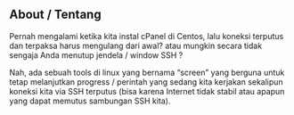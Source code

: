 ## About / Tentang
Pernah mengalami ketika kita instal cPanel di Centos, 
lalu koneksi terputus dan terpaksa harus mengulang dari awal? atau mungkin secara tidak sengaja Anda menutup jendela / window SSH ?

Nah, ada sebuah tools di linux yang bernama “screen” yang berguna untuk tetap melanjutkan progress / perintah yang sedang kita kerjakan sekalipun koneksi kita via SSH terputus (bisa karena Internet tidak stabil atau apapun yang dapat memutus sambungan SSH kita).
